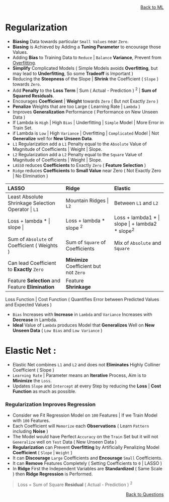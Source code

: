 <p align='right'><a align="right" href="https://github.com/KIRANKUMAR7296/Library/blob/main/Machine%20Learning/Machine%20Learning%20Models.md">Back to ML</a></p>

# Regularization

- **Biasing** Data towards particular `Small Values` near `Zero`. 
- **Biasing** is Achieved by Adding a **Tuning Parameter** to encourage those Values.
- Adding **Bias** to Training Data to `Reduce` | `Balance` **Variance**, Prevent from [Overfitting](https://github.com/KIRANKUMAR7296/Library/blob/main/Data%20Science/Overfitting.md).
- **Simplify** Complicated Models ( Simple Models avoids **Overfitting**, but may lead to **Underfitting**, So some **Tradeoff** is Important )
- Reducing the **Steepness** of the Slope | **Shrink** the Coefficient ( `Slope` ) towards `Zero`.
- Add **Penalty** to the **Loss Term** | Sum ( Actual - Prediction ) <sup>2</sup> | **Sum of Squared Residuals**.
- Encourages **Coefficient** | **Weight** towards `Zero` ( But not Exactly `Zero` )
- **Penalize** Weights that are too Large ( Learning Rate | `Lambda` )
- Improves **Generalization** Performance ( Performance on New Unseen Data )
- If Lambda is `High` | High `Bias` | Underfitting | `Simple` Model | More Error in Train Set.
- if Lambda is `Low` | High `Variance` | Overfitting | `Complicated` Model | Not **Generalize** well for **New Unseen Data**.
- `L1` Regularization add a `L1` Penalty equal to the `Absolute` Value of Magnitude of Coefficients | Weight | Slope.
- `L2` Regularization add a `L2` Penalty equal to the `Square` Value of Magnitude of Coefficients | Weight | Slope.
- `LASSO` reduces **Coefficients** to Exactly `Zero` ( **Feature Selection** )
- `Ridge` reduces **Coefficients** to **Small Value** near Zero ( Not Exactly Zero | No Elimination )

LASSO | Ridge | Elastic
:--- | :--- | :---
Least Absolute Shrinkage Selection Operator \| `L1` | Mountain Ridges \| `L2` | Between `L1` and `L2` 
Loss + lambda * \| slope \| | Loss + lambda * slope <sup>2</sup> | Loss + lambda1 * \| slope \| + lambda2 * slope<sup>2</sup>
Sum of `Absolute` of Coefficient ( Weights ) | Sum of `Square` of Coefficients | Mix of `Absolute` and `Square`
Can lead Coefficient to **Exactly** `Zero` | **Minimize** Coefficient but not `Zero`
Feature **Selection** and Feature **Elimination** | Feature **Shrinkage**

Loss Function | Cost Function ( Quantifies Error between Predicted Values and Expected Values )

- `Bias` Increases with **Increase** in `Lambda` and `Variance` Increases with **Decrease** in Lambda.
- **Ideal** Value of `Lambda` produces Model that **Generalizes** Well on **New Unseen Data** ( `Low Bias` and `Low Variance` )

# Elastic Net :
- Elastic Net combines `L1` and `L2` and does not **Eliminates** Highly Colliner Coefficient ( Slope )
- `Learning Rate` | Parameter means an **Iterative** Process, Aim is to **Minimize** the `Loss`. 
- Updates `Slope` and `Intercept` at every Step by reducing the **Loss** | **Cost Function** as much as possible.

### Regularization Improves Regression
- Consider we Fit Regression Model on `100` Features | If we Train Model with `100` Features.
- Each Coefficient will `Memorize` each **Observations** ( Learn `Pattern` including **Noise** )
- The Model would have Perfect `Accuracy` on the `Train` Set but it will not `Generalize` well on `Test` Data ( New Unseen Data )
- **Regularization** can Prevent **Overfitting** by Artificially Penalizing Model **Coefficient** ( `Slope` | `Weight` )
- It can **Discourage** `Large` Coefficients and **Encourage** `Small` Coefficients.
- It can **Remove** Features Completely ( Setting Coefficients to `0` | LASSO )
- In **Ridge** First the Independent Variables are **Standardized** ( Same Scale ) then **Ridge Regression** is Performed.

> Loss = Sum of Square **Residual** ( Actual - Prediction ) <sup>2</sup> 

<p align='right'><a align="right" href="https://github.com/KIRANKUMAR7296/Library/blob/main/Interview.md">Back to Questions</a></p>
